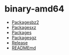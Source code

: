 binary-amd64
========================

- [Packagesbz2](Packagesbz2)
- [Packagesxz](Packagesxz)
- [Packages](Packages)
- [Packagesgz](Packagesgz)
- [Release](Release)
- [READMEmd](READMEmd)
